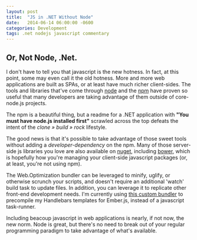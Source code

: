```yaml
---
layout: post
title:  "JS in .NET Without Node"
date:   2014-06-14 06:00:00 -0600
categories: Development
tags: .net nodejs javascript commentary
---
```


## Or, Not Node, .Net.

I don't have to tell you that javascript is the new hotness. In fact, at this point, some may even call it the old hotness. More and more web applications are built as SPAs, or at least have much richer client-sides. The tools and libraries that've come through [node](http://nodejs.org/) and the [npm](http://npmjs.org/) have proven so useful that many developers are taking advantage of them outside of core- node.js projects.
<!--more-->

The npm is a beautiful thing, but a readme for a .NET application with **"You must have node.js installed first"** scrawled across the top defeats the intent of the *clone &raquo; build &raquo; rock* lifestyle.

The good news is that it's possible to take advantage of those sweet tools without adding a *developer-dependency* on the npm. Many of those server-side js libraries you love are also available on [nuget](http://nuget.org/), including [bower](http://nuget.org/packages/Bower/), which is hopefully how you're managing your client-side javascript packages (or, at least, you're not using npm).

The Web.Optimization bundler can be leveraged to minify, uglify, or otherwise scrunch your scripts, and doesn't require an additional 'watch' build task to update files. In addition, you can leverage it to replicate other front-end development needs. I'm currently using [this custom bundler](http://github.com/kingpin2k/HandlebarsHelper/) to precompile my Handlebars templates for Ember.js, instead of a javascript task-runner.

Including beacoup javascript in web applications is nearly, if not now, the new norm. Node is great, but there's no need to break out of your regular programming paradigm to take advantage of what's available.
